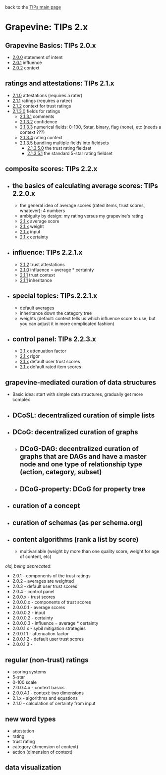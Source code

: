 back to the [TIPs main page](..)

Grapevine: TIPs 2.x
=====

## Grapevine Basics: TIPs 2.0.x
- [2.0.0](intent.md) statement of intent
- [2.0.1](influence.md) influence
- [2.0.2](context.md) context

## ratings and attestations: TIPs 2.1.x
- [2.1.0](attestations/attestations.md) attestations (requires a rater)
- [2.1.1](attestations/ratings.md) ratings (requires a ratee)
- [2.1.2](attestations/context.md) context for trust ratings
- [2.1.3.0](attestations/fields.md) fields for ratings
  - [2.1.3.1](attestations/comments.md) comments
  - [2.1.3.2](attestations/confidence.md) confidence
  - [2.1.3.3](attestations/comments.md) numerical fields: 0-100, 5star, binary, flag (none), etc (needs a context ???)
  - [2.1.3.4](attestations/comments.md) rating context
  - [2.1.3.5](attestations/comments.md) bundling multiple fields into fieldsets
    - [2.1.3.5.0](attestations/comments.md) the trust rating fieldset
    - [2.1.3.5.1](attestations/comments.md) the standard 5-star rating fieldset

## composite scores: TIPs 2.2.x
- ## the basics of calculating average scores: TIPs 2.2.0.x
  - []() the general idea of average scores (rated items, trust scores, whatever): 4 numbers
  - []() ambiguity by design: my rating versus my grapevine's rating
  - [2.1.x](compositeScores/averageScore.md) average score
  - [2.1.x](compositeScores/weight.md) weight
  - [2.1.x](compositeScores/input.md) input
  - [2.1.x](compositeScores/certainty.md) certainty

- ## influence: TIPs 2.2.1.x
  - [2.1.2](influence/trustAttestations.md) trust attestations
  - [2.1.0](influence/influence.md) influence = average * certainty
  - [2.1.1](influence/context.md) trust context
  - [2.1.1](influence/inheritance.md) inheritance

- ## special topics: TIPs.2.2.1.x
  - []() default averages
  - []() inheritance down the category tree
  - []() weights (default: context tells us which influence score to use; but you can adjust it in more complicated fashion)

- ## control panel: TIPs 2.2.3.x
  - [2.1.x](controlPanel/attenuationFactor.md) attenuation factor
  - [2.1.x](controlPanel/rigor.md) rigor
  - [2.1.x](controlPanel/defaultScores.md) default user trust scores
  - [2.1.x](controlPanel/defaultScores.md) default rated item scores

## grapevine-mediated curation of data structures
- Basic idea: start with simple data structures, gradually get more complex
- ## DCoSL: decentralized curation of simple lists
- ## DCoG: decentralized curation of graphs
  - ## DCoG-DAG: decentralized curation of graphs that are DAGs and have a master node and one type of relationship type (action, category, subset)
  - ## DCoG-property: DCoG for property tree
- ## curation of a concept
- ## curation of schemas (as per schema.org)
- ## content algorithms (rank a list by score)
  - multivariable (weight by more than one quality score, weight for age of content, etc)

*old, being deprecated*:
- 2.0.1 - components of the trust ratings
- 2.0.2 - averages are weighted
- 2.0.3 - default user trust scores
- 2.0.4 - control panel
- 2.0.0.x - trust scores
- 2.0.0.0.x - components of trust scores
- 2.0.0.0.1 - average scores
- 2.0.0.0.2 - input
- 2.0.0.0.2 - certainty
- 2.0.0.0.3 - influence = average * certainty
- 2.0.0.1.x - sybil mitigation strategies
- 2.0.0.1.1 - attenuation factor
- 2.0.0.1.2 - default user trust scores
- 2.0.0.1.3 -

## regular (non-trust) ratings
- scoring systems
- 5-star
- 0-100 scale
- 2.0.0.4.x - context basics
- 2.0.0.4.1 - context: two dimensions
- 2.1.x - algorithms and equations
- 2.1.0 - calculation of certainty from input

## new word types
- attestation
- rating
- trust rating
- category (dimension of context)
- action (dimension of context)

## data visualization
